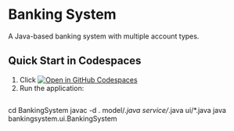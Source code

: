 # Banking System

A Java-based banking system with multiple account types.

## Quick Start in Codespaces

1. Click [![Open in GitHub Codespaces](https://github.com/codespaces/badge.svg)](https://codespaces.new/FestusNtala/BankingSystem)
2. Run the application:
   ```bash
  cd BankingSystem
  javac -d . model/*.java service/*.java ui/*.java
  java bankingsystem.ui.BankingSystem

